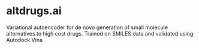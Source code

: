 # altdrugs.ai
Variational autoencoder for de novo generation of small molecule alternatives to high cost drugs. Trained on SMILES data and validated using Autodock Vina
